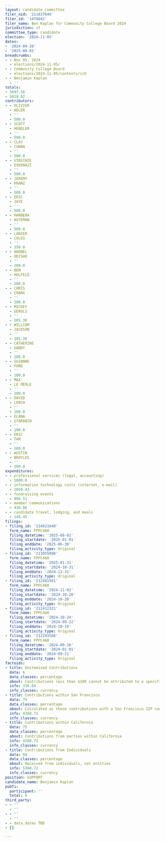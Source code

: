 ```yaml
---
layout: candidate_committee
filer_nid: '211837646'
filer_id: '1470841'
filer_name: Ben Kaplan for Community College Board 2024
jurisdiction: sf
committee_type: candidate
election: '2024-11-05'
dates:
- '2024-09-26'
- '2025-08-01'
breadcrumbs:
- - Nov 05, 2024
  - elections/2024-11-05/
- - Community College Board
  - elections/2024-11-05/contests/ccb
- - Benjamin Kaplan
  - ''
totals:
- 5697.56
- 5029.02
contributors:
- - OLIVIER
  - ADLER
  - ''
  - 500.0
- - SCOTT
  - HENDLER
  - ''
  - 500.0
- - CLAY
  - COWAN
  - ''
  - 500.0
- - VIRGINIE
  - ESKENAZI
  - ''
  - 500.0
- - JEREMY
  - KRANZ
  - ''
  - 500.0
- - ERIC
  - JAYE
  - ''
  - 500.0
- - KWABENA
  - AGYEMAN
  - ''
  - 500.0
- - LANIER
  - COLES
  - ''
  - 350.0
- - ANOBEL
  - ODISHO
  - ''
  - 200.0
- - BEN
  - HOLFELD
  - ''
  - 200.0
- - CHRIS
  - CHANG
  - ''
  - 200.0
- - MICKEY
  - GEROLS
  - ''
  - 105.36
- - WILLIAM
  - JACKSON
  - ''
  - 105.36
- - CATHERINE
  - GANDY
  - ''
  - 100.0
- - SUZANNE
  - FORD
  - ''
  - 100.0
- - MAX
  - LE MERLE
  - ''
  - 100.0
- - DAVID
  - LERCH
  - ''
  - 100.0
- - ELANA
  - STAROBIN
  - ''
  - 100.0
- - ERIC
  - TAM
  - ''
  - 100.0
- - AUSTIN
  - BROYLES
  - ''
  - 100.0
expenditures:
- - professional services (legal, accounting)
  - 1800.0
- - information technology costs (internet, e-mail)
  - 1050.43
- - fundraising events
  - 996.51
- - member communications
  - 430.86
- - candidate travel, lodging, and meals
  - 148.45
filings:
- filing_id: '214621640'
  form_name: FPPC460
  filing_datetime: '2025-08-01'
  filing_startdate: '2025-01-01'
  filing_enddate: '2025-06-30'
  filing_activity_type: Original
- filing_id: '213055098'
  form_name: FPPC460
  filing_datetime: '2025-01-31'
  filing_startdate: '2024-10-31'
  filing_enddate: '2024-12-31'
  filing_activity_type: Original
- filing_id: '212481581'
  form_name: FPPC460
  filing_datetime: '2024-11-02'
  filing_startdate: '2024-10-20'
  filing_enddate: '2024-10-30'
  filing_activity_type: Original
- filing_id: '212412321'
  form_name: FPPC460
  filing_datetime: '2024-10-24'
  filing_startdate: '2024-09-22'
  filing_enddate: '2024-10-19'
  filing_activity_type: Original
- filing_id: '212193566'
  form_name: FPPC460
  filing_datetime: '2024-09-26'
  filing_startdate: '2024-01-01'
  filing_enddate: '2024-09-21'
  filing_activity_type: Original
factoids:
- title: Unitemized Contributions
  data: 6
  data_classes: percentage
  about: Contributions less than $100 cannot be attributed to a specific individual
  info: 336.84
  info_classes: currency
- title: Contributions within San Francisco
  data: 75
  data_classes: percentage
  about: Calculated as those contributions with a San Francisco ZIP code
  info: 4260.72
  info_classes: currency
- title: Contributions within California
  data: 75
  data_classes: percentage
  about: Contributions from parties within California
  info: 4260.72
  info_classes: currency
- title: Contributions from Individuals
  data: 94
  data_classes: percentage
  about: Received from individuals, not entities
  info: 5360.72
  info_classes: currency
position: SUPPORT
candidate_name: Benjamin Kaplan
pubfi:
  participant: ''
  total: 0
third_party:
- - ''
  - ''
- - ''
  - ''
- - data_dates TBD
- []

---
```



